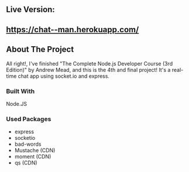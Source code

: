 ## Live Version:

## https://chat--man.herokuapp.com/

## About The Project

All right!, I've finished "The Complete Node.js Developer Course (3rd Edition)" by Andrew Mead, and this is the 4th and final project!
It's a real-time chat app using socket.io and express.

### Built With

Node.JS

### Used Packages

- express
- socketio
- bad-words
- Mustache (CDN)
- moment (CDN)
- qs (CDN)
